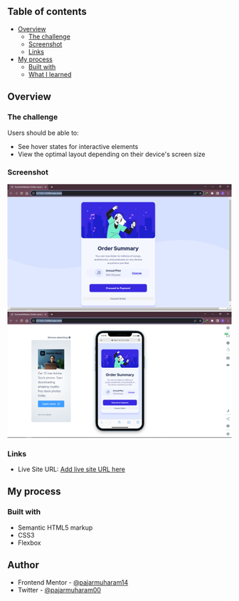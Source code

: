 ## Table of contents

- [Overview](#overview)
  - [The challenge](#the-challenge)
  - [Screenshot](#screenshot)
  - [Links](#links)
- [My process](#my-process)
  - [Built with](#built-with)
  - [What I learned](#what-i-learned)

## Overview

### The challenge

Users should be able to:

- See hover states for interactive elements
- View the optimal layout depending on their device's screen size

### Screenshot

![](./images/ss-mode-desktop.png)
![](./images/ss-mode-mobile.png)

### Links

- Live Site URL: [Add live site URL here](https://component-order-summary-project.netlify.app/)

## My process

### Built with

- Semantic HTML5 markup
- CSS3
- Flexbox

## Author

- Frontend Mentor - [@pajarmuharam14](https://www.frontendmentor.io/profile/pajarmuharam14)
- Twitter - [@pajarmuharam00](https://twitter.com/pajarmuharam00)
